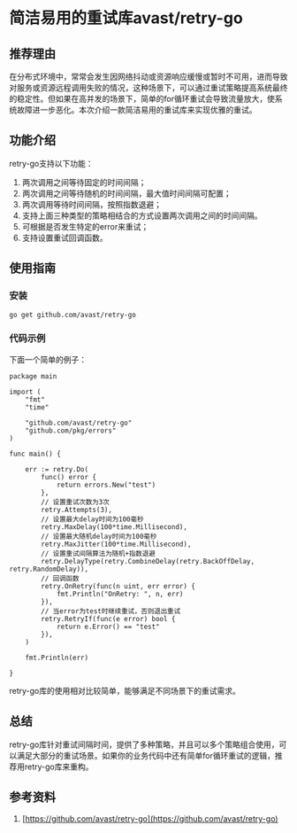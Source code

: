 # 简洁易用的重试库avast/retry-go

## 推荐理由

在分布式环境中，常常会发生因网络抖动或资源响应缓慢或暂时不可用，进而导致对服务或资源远程调用失败的情况，这种场景下，可以通过重试策略提高系统最终的稳定性。但如果在高并发的场景下，简单的for循环重试会导致流量放大，使系统故障进一步恶化。本次介绍一款简洁易用的重试库来实现优雅的重试。

## 功能介绍

retry-go支持以下功能：
1. 两次调用之间等待固定的时间间隔；
2. 两次调用之间等待随机的时间间隔，最大值时间间隔可配置；
3. 两次调用等待时间间隔，按照指数退避；
4. 支持上面三种类型的策略相结合的方式设置两次调用之间的时间间隔。
5. 可根据是否发生特定的error来重试；
6. 支持设置重试回调函数。

## 使用指南

### 安装

```shell
go get github.com/avast/retry-go
```

### 代码示例

下面一个简单的例子：

```golang
package main

import (
	"fmt"
	"time"

	"github.com/avast/retry-go"
	"github.com/pkg/errors"
)

func main() {

	err := retry.Do(
		func() error {
			return errors.New("test")
		},
		// 设置重试次数为3次
		retry.Attempts(3),
		// 设置最大delay时间为100毫秒
		retry.MaxDelay(100*time.Millisecond),
		// 设置最大随机delay时间为100毫秒
		retry.MaxJitter(100*time.Millisecond),
		// 设置重试间隔算法为随机+指数退避
		retry.DelayType(retry.CombineDelay(retry.BackOffDelay, retry.RandomDelay)),
		// 回调函数
		retry.OnRetry(func(n uint, err error) {
			fmt.Println("OnRetry: ", n, err)
		}),
		// 当error为test时继续重试，否则退出重试
		retry.RetryIf(func(e error) bool {
			return e.Error() == "test"
		}),
	)

	fmt.Println(err)

}
```

retry-go库的使用相对比较简单，能够满足不同场景下的重试需求。

## 总结

retry-go库针对重试间隔时间，提供了多种策略，并且可以多个策略组合使用，可以满足大部分的重试场景。如果你的业务代码中还有简单for循环重试的逻辑，推荐用retry-go库来重构。

## 参考资料

1. [https://github.com/avast/retry-go](https://github.com/avast/retry-go)